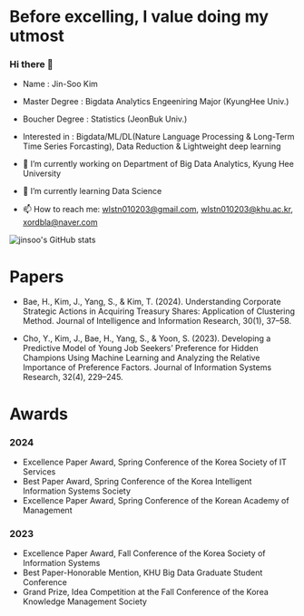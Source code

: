 # Before excelling, I value doing my utmost
### Hi there 👋


- Name : Jin-Soo Kim

- Master Degree : Bigdata Analytics Engeeniring Major (KyungHee Univ.)  

- Boucher Degree : Statistics (JeonBuk Univ.)  

- Interested in : Bigdata/ML/DL(Nature Language Processing & Long-Term Time Series Forcasting), Data Reduction & Lightweight deep learning  

- 🔭 I’m currently working on Department of Big Data Analytics, Kyung Hee University
  
- 🌱 I’m currently learning Data Science
  
- 📫 How to reach me: wlstn010203@gmail.com, wlstn010203@khu.ac.kr, xordbla@naver.com

![jinsoo's GitHub stats](https://github-readme-stats.vercel.app/api?username=jinsoo96&show_icons=true&theme=radical)  


# Papers  

- Bae, H., Kim, J., Yang, S., & Kim, T. (2024). Understanding Corporate Strategic Actions in Acquiring Treasury Shares: Application of Clustering Method. Journal of Intelligence and Information Research, 30(1), 37–58.  

- Cho, Y., Kim, J., Bae, H., Yang, S., & Yoon, S. (2023). Developing a Predictive Model of Young Job Seekers’ Preference for Hidden Champions Using Machine Learning and Analyzing the Relative Importance of Preference Factors. Journal of Information Systems Research, 32(4), 229–245.




# Awards  

### 2024  

- Excellence Paper Award, Spring Conference of the Korea Society of IT Services
- Best Paper Award, Spring Conference of the Korea Intelligent Information Systems Society
- Excellence Paper Award, Spring Conference of the Korean Academy of Management  

### 2023  

- Excellence Paper Award, Fall Conference of the Korea Society of Information Systems
- Best Paper-Honorable Mention, KHU Big Data Graduate Student Conference
- Grand Prize, Idea Competition at the Fall Conference of the Korea Knowledge Management Society








